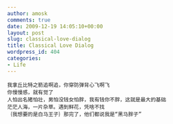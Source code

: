 ```yaml
---
author: amosk
comments: true
date: 2009-12-19 14:05:10+00:00
layout: post
slug: classical-love-dialog
title: Classical Love Dialog
wordpress_id: 404
categories:
- Life
---
```




    
    
    
    
    我拿丘比特之箭追啊追，你穿防弹背心飞啊飞
    你慢慢感，就有觉了
    人怕出名猪怕壮，男怕没钱女怕胖，我有钱你不胖，这就是最大的基础
    茫茫人海，一片杂草。遇到鲜花，凭啥不找
    ｛我想要的是白马王子｝那完了，他们都说我是“黑马胖子”



